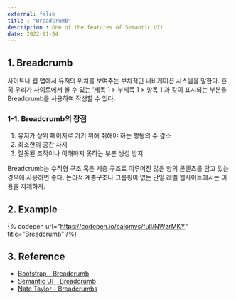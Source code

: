 ```yaml
---
external: false
title : "Breadcrumb"
description : One of the features of Semantic UI!
date: 2022-11-04
---
```


## 1. Breadcrumb

사이트나 웹 앱에서 유저의 위치를 보여주는 부차적인 내비게이션 시스템을 말한다.
흔히 우리가 사이트에서 볼 수 있는 '제목 1 > 부제목 1 > 항목 1'과 같이 표시되는 부분을 Breadcrumb를 사용하여 작성할 수 있다.

### 1-1. Breadcrumb의 장점

  1. 유저가 상위 페이지로 가기 위해 취해야 하는 행동의 수 감소
  2. 최소한의 공간 차지
  3. 잘못된 조작이나 이해하지 못하는 부분 생성 방지

Breadcrumb는 수직형 구조 혹은 계층 구조로 이루어진 많은 양의 콘텐츠를 담고 있는 경우에 사용하면 좋다.
논리적 계층구조나 그룹핑이 없는 단일 레벨 웹사이트에서는 이용을 자제하자.

## 2. Example

{% codepen url="https://codepen.io/calomys/full/NWzrMKY" title="Breadcrumb" /%}

## 3. Reference

- [Bootstrap - Breadcrumb](https://getbootstrap.com/docs/4.0/components/breadcrumb/)
- [Semantic UI - Breadcrumb](https://semantic-ui.com/collections/breadcrumb.html)
- [Nate Taylor - Breadcrumbs](https://codepen.io/taylonr/pen/JXLgzR)
